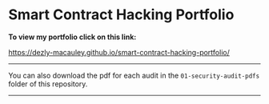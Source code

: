# Smart Contract Hacking Portfolio

**To view my portfolio click on this link:**

https://dezly-macauley.github.io/smart-contract-hacking-portfolio/

_______________________________________________________________________________

You can also download the pdf for each audit in the `01-security-audit-pdfs` 
folder of this repository.

_______________________________________________________________________________
